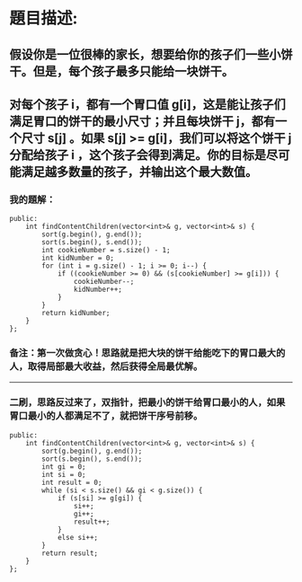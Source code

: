 # 題目描述:
## 假设你是一位很棒的家长，想要给你的孩子们一些小饼干。但是，每个孩子最多只能给一块饼干。
## 对每个孩子 i，都有一个胃口值 g[i]，这是能让孩子们满足胃口的饼干的最小尺寸；并且每块饼干 j，都有一个尺寸 s[j] 。如果 s[j] >= g[i]，我们可以将这个饼干 j 分配给孩子 i ，这个孩子会得到满足。你的目标是尽可能满足越多数量的孩子，并输出这个最大数值。
### 我的題解：
```class Solution {
public:
    int findContentChildren(vector<int>& g, vector<int>& s) {
        sort(g.begin(), g.end());
        sort(s.begin(), s.end());
        int cookieNumber = s.size() - 1;
        int kidNumber = 0;
        for (int i = g.size() - 1; i >= 0; i--) {
            if ((cookieNumber >= 0) && (s[cookieNumber] >= g[i])) {
                cookieNumber--;
                kidNumber++;
            }
        }
        return kidNumber;
    }
};
```
### **备注**：第一次做贪心！思路就是把大块的饼干给能吃下的胃口最大的人，取得局部最大收益，然后获得全局最优解。
***
### 二刷，思路反过来了，双指针，把最小的饼干给胃口最小的人，如果胃口最小的人都满足不了，就把饼干序号前移。
```class Solution {
public:
    int findContentChildren(vector<int>& g, vector<int>& s) {
        sort(g.begin(), g.end());
        sort(s.begin(), s.end());
        int gi = 0;
        int si = 0;
        int result = 0;
        while (si < s.size() && gi < g.size()) {
            if (s[si] >= g[gi]) {
                si++;
                gi++;
                result++;
            }
            else si++;
        }
        return result;
    }
};
```